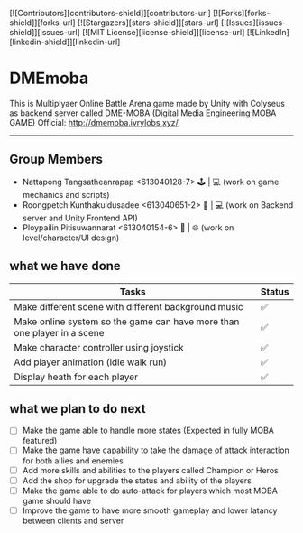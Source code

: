 [![Contributors][contributors-shield]][contributors-url]
[![Forks][forks-shield]][forks-url]
[![Stargazers][stars-shield]][stars-url]
[![Issues][issues-shield]][issues-url]
[![MIT License][license-shield]][license-url]
[![LinkedIn][linkedin-shield]][linkedin-url]

# DMEmoba

  This is Multiplyaer Online Battle Arena game made by Unity with Colyseus as backend server called DME-MOBA (Digital Media Engineering MOBA GAME) Official: http://dmemoba.ivrylobs.xyz/
****************************************************
## Group Members
- Nattapong Tangsatheanrapap <613040128-7> :joystick: | :computer: (work on game mechanics and scripts) 
- Roongpetch Kunthakuldusadee <613040651-2> :electric_plug: | :computer: (work on Backend server and Unity Frontend API) 
- Ploypailin Pitisuwannarat <613040154-6> :art: | :globe_with_meridians: (work on level/character/UI design) 

## what we have done
| Tasks                                                                   | Status             |
| ----------------------------------------------------------------------- | ------------------ |
| Make different scene with different background music                    | :white_check_mark: |
| Make online system so the game can have more than one player in a scene | :white_check_mark: |
| Make character controller using joystick                                | :white_check_mark: |
| Add player animation (idle walk run)                                    | :white_check_mark: |
| Display heath for each player                                           | :white_check_mark: |

## what we plan to do next
- [ ] Make the game able to handle more states (Expected in fully MOBA featured)
- [ ] Make the game have capability to take the damage of attack interaction for both allies and enemies
- [ ] Add more skills and abilities to the players called Champion or Heros
- [ ] Add the shop for upgrade the status and ability of the players
- [ ] Make the game able to do auto-attack for players which most MOBA game should have
- [ ] Improve the game to have more smooth gameplay and lower latancy between clients and server
